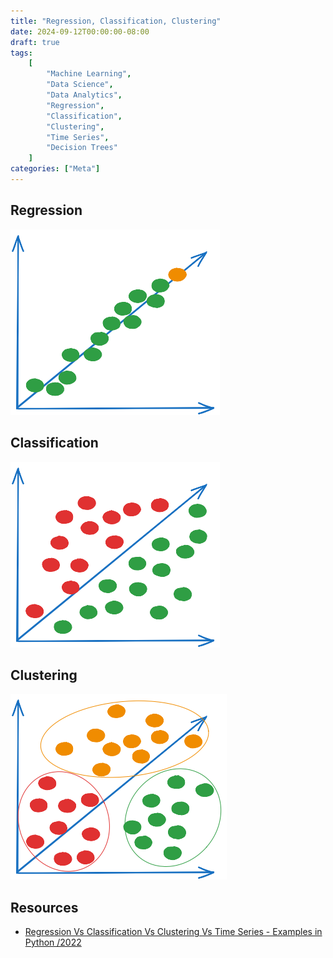 ```yaml
---
title: "Regression, Classification, Clustering"
date: 2024-09-12T00:00:00-08:00
draft: true
tags:
    [
        "Machine Learning",
        "Data Science",
        "Data Analytics",
        "Regression",
        "Classification",
        "Clustering",
        "Time Series",
        "Decision Trees"
    ]
categories: ["Meta"]
---
```


## Regression
![Regression](/static/images/regression.png)

## Classification
![Classification](/static/images/classification.png)

## Clustering
![Clustering](/static/images/clustering.png)



## Resources

- [Regression Vs Classification Vs Clustering Vs Time Series - Examples in Python /2022](https://www.youtube.com/watch?v=LsRhnsmcSJU)